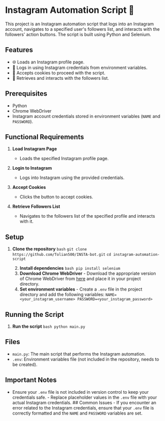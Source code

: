 # Instagram Automation Script 📸

This project is an Instagram automation script that logs into an Instagram account, navigates to a specified user's followers list, and interacts with the followers' action buttons. The script is built using Python and Selenium.

## Features
- 🌐 Loads an Instagram profile page.
- 🔐 Logs in using Instagram credentials from environment variables.
- 🍪 Accepts cookies to proceed with the script.
- 📃 Retrieves and interacts with the followers list.

## Prerequisites
- Python
- Chrome WebDriver
- Instagram account credentials stored in environment variables (`NAME` and `PASSWORD`).

## Functional Requirements
1. **Load Instagram Page**
   - Loads the specified Instagram profile page.

2. **Login to Instagram**
   - Logs into Instagram using the provided credentials.

3. **Accept Cookies**
   - Clicks the button to accept cookies.

4. **Retrieve Followers List**
   - Navigates to the followers list of the specified profile and interacts with it.

## Setup
1. **Clone the repository**
   ```bash```
    ```git clone https://github.com/Tolian500/INSTA-bot.git```
    ```cd instagram-automation-script ```
   
   2. **Install dependencies** ```bash pip install selenium ```
   3. **Download Chrome WebDriver** - Download the appropriate version of Chrome WebDriver from [here](https://sites.google.com/a/chromium.org/chromedriver/downloads) and place it in your project directory.
   4. **Set environment variables** - Create a `.env` file in the project directory and add the following variables: ``` NAME=<your_instagram_username>
PASSWORD=<your_instagram_password> ```
     
## Running the Script 
1. **Run the script** ```bash python main.py ```

## Files 
- `main.py`: The main script that performs the Instagram automation.
- `.env`: Environment variables file (not included in the repository, needs to be created).

## Important Notes 
- Ensure your `.env` file is not included in version control to keep your credentials safe. - Replace placeholder values in the `.env` file with your actual Instagram credentials. ## Common Issues - If you encounter an error related to the Instagram credentials, ensure that your `.env` file is correctly formatted and the `NAME` and `PASSWORD` variables are set.
